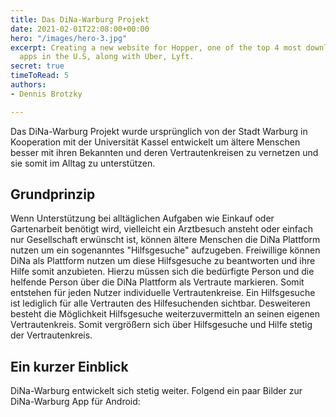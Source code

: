 ```yaml
---
title: Das DiNa-Warburg Projekt
date: 2021-02-01T22:08:00+00:00
hero: "/images/hero-3.jpg"
excerpt: Creating a new website for Hopper, one of the top 4 most downloaded travel
  apps in the U.S, along with Uber, Lyft.
secret: true
timeToRead: 5
authors:
- Dennis Brotzky

---
```

Das DiNa-Warburg Projekt wurde ursprünglich von der Stadt Warburg in Kooperation mit der Universität Kassel entwickelt um ältere Menschen besser mit ihren Bekannten und deren Vertrautenkreisen zu vernetzen und sie somit im Alltag zu unterstützen. 

## Grundprinzip

Wenn Unterstützung bei alltäglichen Aufgaben wie Einkauf oder Gartenarbeit benötigt wird, vielleicht ein Arztbesuch ansteht oder einfach nur Gesellschaft erwünscht ist, können ältere Menschen die DiNa Plattform nutzen um ein sogenanntes "Hilfsgesuche" aufzugeben. Freiwillige können DiNa als Plattform nutzen um diese Hilfsgesuche zu beantworten und ihre Hilfe somit anzubieten. Hierzu müssen sich die bedürfigte Person und die helfende Person über die DiNa Plattform als Vertraute markieren. Somit entstehen für jeden Nutzer individuelle Vertrautenkreise. Ein Hilfsgesuche ist lediglich für alle Vertrauten des Hilfesuchenden sichtbar. Desweiteren besteht die Möglichkeit Hilfsgesuche weiterzuvermitteln an seinen eigenen Vertrautenkreis. Somit vergrößern sich über Hilfsgesuche und Hilfe stetig der Vertrautenkreis.

## Ein kurzer Einblick

DiNa-Warburg entwickelt sich stetig weiter. Folgend ein paar Bilder zur DiNa-Warburg App für Android: